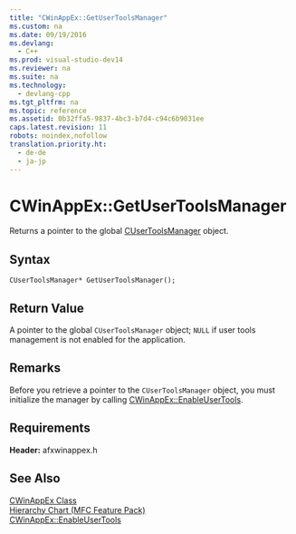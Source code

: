 ```yaml
---
title: "CWinAppEx::GetUserToolsManager"
ms.custom: na
ms.date: 09/19/2016
ms.devlang: 
  - C++
ms.prod: visual-studio-dev14
ms.reviewer: na
ms.suite: na
ms.technology: 
  - devlang-cpp
ms.tgt_pltfrm: na
ms.topic: reference
ms.assetid: 0b32ffa5-9837-4bc3-b7d4-c94c6b9031ee
caps.latest.revision: 11
robots: noindex,nofollow
translation.priority.ht: 
  - de-de
  - ja-jp
---
```

# CWinAppEx::GetUserToolsManager
Returns a pointer to the global [CUserToolsManager](../vs140/CUserToolsManager-Class.md) object.  
  
## Syntax  
  
```  
CUserToolsManager* GetUserToolsManager();  
```  
  
## Return Value  
 A pointer to the global `CUserToolsManager` object; `NULL` if user tools management is not enabled for the application.  
  
## Remarks  
 Before you retrieve a pointer to the `CUserToolsManager` object, you must initialize the manager by calling [CWinAppEx::EnableUserTools](../vs140/CWinAppEx--EnableUserTools.md).  
  
## Requirements  
 **Header:** afxwinappex.h  
  
## See Also  
 [CWinAppEx Class](../vs140/CWinAppEx-Class.md)   
 [Hierarchy Chart (MFC Feature Pack)](../vs140/Hierarchy-Chart.md)   
 [CWinAppEx::EnableUserTools](../vs140/CWinAppEx--EnableUserTools.md)